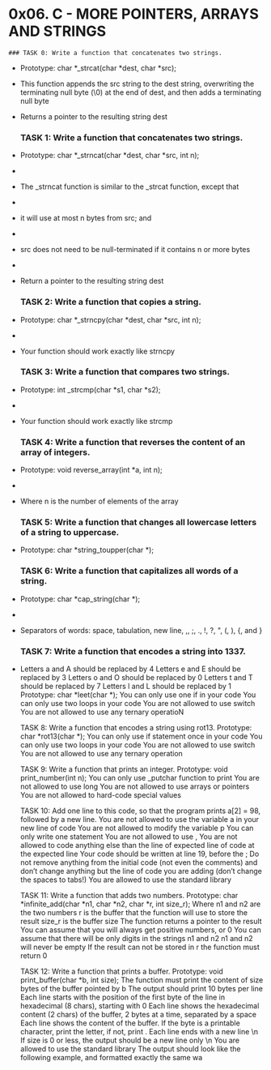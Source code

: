 # 0x06. C - MORE POINTERS, ARRAYS AND STRINGS

	### TASK 0: Write a function that concatenates two strings.
- Prototype: char *_strcat(char *dest, char *src);

- This function appends the src string to the dest string, overwriting the terminating null byte (\0) at the end of dest, and then adds a terminating null byte
 
- Returns a pointer to the resulting string dest

	 ### TASK 1: Write a function that concatenates two strings.
	 
- Prototype: char *_strncat(char *dest, char *src, int n);
- 
- The _strncat function is similar to the _strcat function, except that
- 
- it will use at most n bytes from src; and
- 
- src does not need to be null-terminated if it contains n or more bytes
- 
- Return a pointer to the resulting string dest

	### TASK 2: Write a function that copies a string.
	
- Prototype: char *_strncpy(char *dest, char *src, int n);
- 
- Your function should work exactly like strncpy

	### TASK 3: Write a function that compares two strings.
	
- Prototype: int _strcmp(char *s1, char *s2);
- 
- Your function should work exactly like strcmp

	### TASK 4: Write a function that reverses the content of an array of integers.
	
- Prototype: void reverse_array(int *a, int n);
- 
- Where n is the number of elements of the array

	### TASK 5: Write a function that changes all lowercase letters of a string to uppercase.
	
- Prototype: char *string_toupper(char *);

	### TASK 6: Write a function that capitalizes all words of a string.
- Prototype: char *cap_string(char *);
- 
- Separators of words: space, tabulation, new line, ,, ;, ., !, ?, ", (, ), {, and }

	### TASK 7: Write a function that encodes a string into 1337.
	
- Letters a and A should be replaced by 4
Letters e and E should be replaced by 3
Letters o and O should be replaced by 0
Letters t and T should be replaced by 7
Letters l and L should be replaced by 1
Prototype: char *leet(char *);
You can only use one if in your code
You can only use two loops in your code
You are not allowed to use switch
You are not allowed to use any ternary operatioN

	TASK 8: Write a function that encodes a string using rot13.
Prototype: char *rot13(char *);
You can only use if statement once in your code
You can only use two loops in your code
You are not allowed to use switch
You are not allowed to use any ternary operation

	TASK 9: Write a function that prints an integer.
Prototype: void print_number(int n);
You can only use _putchar function to print
You are not allowed to use long
You are not allowed to use arrays or pointers
You are not allowed to hard-code special values

	TASK 10: Add one line to this code, so that the program prints a[2] = 98, followed by a new line.
You are not allowed to use the variable a in your new line of code
You are not allowed to modify the variable p
You can only write one statement
You are not allowed to use ,
You are not allowed to code anything else than the line of expected line of code at the expected line
Your code should be written at line 19, before the ;
Do not remove anything from the initial code (not even the comments)
and don’t change anything but the line of code you are adding (don’t change the spaces to tabs!)
You are allowed to use the standard library

	TASK 11: Write a function that adds two numbers.
Prototype: char *infinite_add(char *n1, char *n2, char *r, int size_r);
Where n1 and n2 are the two numbers
r is the buffer that the function will use to store the result
size_r is the buffer size
The function returns a pointer to the result
You can assume that you will always get positive numbers, or 0
You can assume that there will be only digits in the strings n1 and n2
n1 and n2 will never be empty
If the result can not be stored in r the function must return 0

	TASK 12: Write a function that prints a buffer.
Prototype: void print_buffer(char *b, int size);
The function must print the content of size bytes of the buffer pointed by b
The output should print 10 bytes per line
Each line starts with the position of the first byte of the line in hexadecimal (8 chars), starting with 0
Each line shows the hexadecimal content (2 chars) of the buffer, 2 bytes at a time, separated by a space
Each line shows the content of the buffer. If the byte is a printable character, print the letter, if not, print .
Each line ends with a new line \n
If size is 0 or less, the output should be a new line only \n
You are allowed to use the standard library
The output should look like the following example, and formatted exactly the same wa

